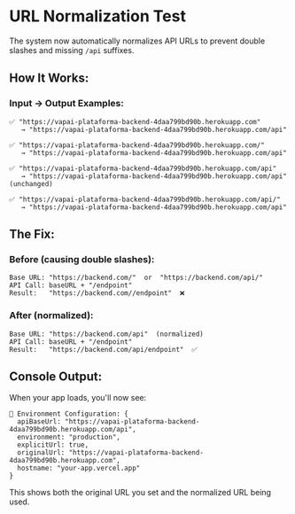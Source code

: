 # URL Normalization Test

The system now automatically normalizes API URLs to prevent double slashes and missing `/api` suffixes.

## How It Works:

### Input → Output Examples:

```
✅ "https://vapai-plataforma-backend-4daa799bd90b.herokuapp.com" 
   → "https://vapai-plataforma-backend-4daa799bd90b.herokuapp.com/api"

✅ "https://vapai-plataforma-backend-4daa799bd90b.herokuapp.com/"
   → "https://vapai-plataforma-backend-4daa799bd90b.herokuapp.com/api"

✅ "https://vapai-plataforma-backend-4daa799bd90b.herokuapp.com/api"
   → "https://vapai-plataforma-backend-4daa799bd90b.herokuapp.com/api" (unchanged)

✅ "https://vapai-plataforma-backend-4daa799bd90b.herokuapp.com/api/"
   → "https://vapai-plataforma-backend-4daa799bd90b.herokuapp.com/api"
```

## The Fix:

### Before (causing double slashes):
```
Base URL: "https://backend.com/"  or  "https://backend.com/api/"
API Call: baseURL + "/endpoint"
Result:   "https://backend.com//endpoint"  ❌
```

### After (normalized):
```
Base URL: "https://backend.com/api"  (normalized)
API Call: baseURL + "/endpoint" 
Result:   "https://backend.com/api/endpoint"  ✅
```

## Console Output:

When your app loads, you'll now see:
```
🔧 Environment Configuration: {
  apiBaseUrl: "https://vapai-plataforma-backend-4daa799bd90b.herokuapp.com/api",
  environment: "production",
  explicitUrl: true,
  originalUrl: "https://vapai-plataforma-backend-4daa799bd90b.herokuapp.com",
  hostname: "your-app.vercel.app"
}
```

This shows both the original URL you set and the normalized URL being used.
